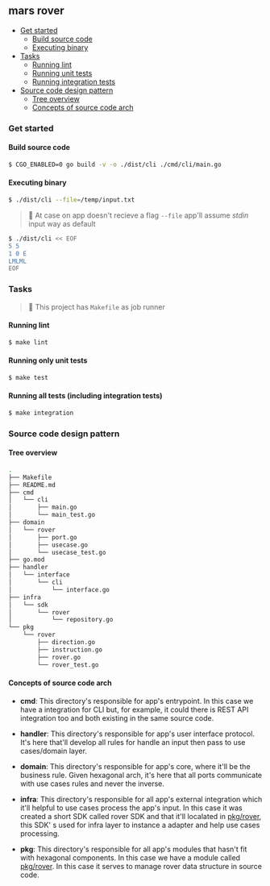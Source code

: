 <h2>mars rover</h2>

- [Get started](#get-started)
  - [Build source code](#build-source-code)
  - [Executing binary](#executing-binary)
- [Tasks](#tasks)
  - [Running lint](#running-lint)
  - [Running unit tests](#running-only-unit-tests)
  - [Running integration tests](#running-all-tests-including-integration-tests)
- [Source code design pattern](#source-code-design-pattern)
  - [Tree overview](#tree-overview)
  - [Concepts of source code arch](#concepts-of-source-code-arch)

### Get started

#### Build source code
```sh
$ CGO_ENABLED=0 go build -v -o ./dist/cli ./cmd/cli/main.go
```

#### Executing binary

```sh
$ ./dist/cli --file=/temp/input.txt
```

> :balloon: At case on app doesn't recieve a flag `--file` app'll assume _stdin_ input way as default

```sh
$ ./dist/cli << EOF
5 5
1 0 E
LMLML
EOF
```

### Tasks

> :balloon: This project has `Makefile` as job runner

#### Running lint
```sh
$ make lint
```

#### Running only unit tests
```sh
$ make test
```

#### Running all tests (including integration tests)
```sh
$ make integration

```

### Source code design pattern

#### Tree overview

```sh
.
├── Makefile
├── README.md
├── cmd
│   └── cli
│       ├── main.go
│       └── main_test.go
├── domain
│   └── rover
│       ├── port.go
│       ├── usecase.go
│       └── usecase_test.go
├── go.mod
├── handler
│   └── interface
│       └── cli
│           └── interface.go
├── infra
│   └── sdk
│       └── rover
│           └── repository.go
└── pkg
    └── rover
        ├── direction.go
        ├── instruction.go
        ├── rover.go
        └── rover_test.go
```

#### Concepts of source code arch

- **cmd**: This directory's responsible for app's entrypoint. In this case we have a integration for CLI but, for example, it could there is REST API 
integration too and both existing in the same source code.

- **handler**: This directory's responsible for app's user interface protocol. It's here that'll develop all rules for handle an input then pass to use cases/domain layer.

- **domain**: This directory's responsible for app's core, where it'll be the business rule. Given hexagonal arch, it's here that all ports communicate with use cases rules and never the inverse.

- **infra**: This directory's responsible for all app's external integration which it'll helpful to use cases process the app's input. In this case it was created a short SDK called rover SDK and that it'll localated in [pkg/rover](https://github.com/guiferpa/mars-rover/tree/main/pkg/rover), this SDK'
s used for infra layer to instance a adapter and help use cases processing.

- **pkg**: This directory's responsible for all app's modules that hasn't fit with hexagonal components. In this case we have a module called [pkg/rover](https://github.com/guiferpa/mars-rover/tree/main/pkg/rover). In this case it serves to manage rover data structure in source code.
 

